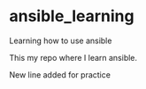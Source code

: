 # ansible_learning
Learning how to use ansible


This my repo where I learn ansible.

New line added for practice

